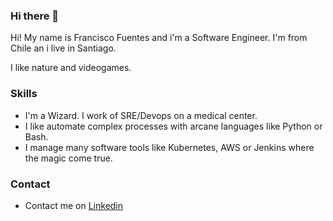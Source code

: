 ### Hi there 👋

Hi! My name is Francisco Fuentes and i'm a Software Engineer. I'm from Chile an i live in Santiago.

I like nature and videogames.

### Skills

- I'm a Wizard. I work of SRE/Devops on a medical center.
- I like automate complex processes with arcane languages like Python or Bash.
- I manage many software tools like Kubernetes, AWS or Jenkins where the magic come true.

### Contact

- Contact me on [Linkedin](https://www.linkedin.com/in/francisco-fuentes-figueroa/)
